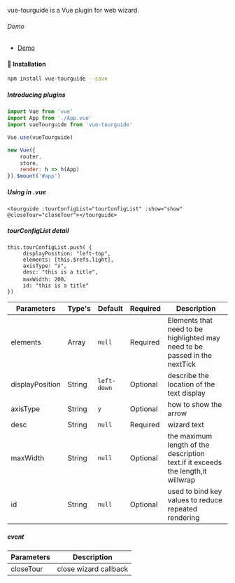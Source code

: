 <p>vue-tourguide is a Vue plugin for web wizard.<p>

###### Demo
- <a href="https://luckyxts.github.io/vue-tourguide/example/dist/" target="_blank">Demo</a>
<p>


#### 🚀 Installation
``` bash
npm install vue-tourguide --save
```
##### Introducing plugins
``` javascript
import Vue from 'vue'
import App from './App.vue'
import vueTourguide from 'vue-tourguide'

Vue.use(vueTourguide)

new Vue({
    router,
    store,
    render: h => h(App)
}).$mount('#app')
```
##### Using in .vue
```
<tourguide :tourConfigList="tourConfigList" :show="show" @closeTour="closeTour"></tourguide>
```
##### tourConfigList detail
```
this.tourConfigList.push( {
     displayPosition: "left-top",
     elements: [this.$refs.light],
     axisType: "x",
     desc: "this is a title",
     maxWidth: 200，
     id: "this is a title"
})
```

**Parameters**|**Type's**|**Default**|**Required**|**Description**
-----|-----|-----|-----|-----
elements|Array<dom>|`null`|Required|Elements that need to be highlighted may need to be passed in the nextTick
displayPosition|String|`left-down`|Optional|describe the location of the text display
axisType|String|`y`|Optional|how to show the arrow
desc|String|`null`|Required|wizard text
maxWidth|String |`null`|Optional|the maximum length of the description text.if it exceeds the length,it willwrap
id|String |`null`|Optional|used to bind key values to reduce repeated rendering

#####  event

**Parameters**|**Description**
-----|-----
closeTour|close wizard callback

